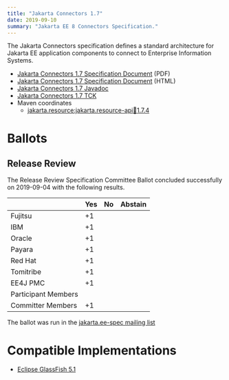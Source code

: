 ```yaml
---
title: "Jakarta Connectors 1.7"
date: 2019-09-10
summary: "Jakarta EE 8 Connectors Specification."
---
```

The Jakarta Connectors specification defines a standard architecture for Jakarta EE application components to connect to Enterprise Information Systems.

* [Jakarta Connectors 1.7 Specification Document](./connectors-spec-1.7.pdf) (PDF)
* [Jakarta Connectors 1.7 Specification Document](./connectors-spec-1.7.html) (HTML)
* [Jakarta Connectors 1.7 Javadoc](./apidocs)
* [Jakarta Connectors 1.7 TCK](https://download.eclipse.org/jakartaee/connectors/1.7/connectors-tck-1.7.4.zip)
* Maven coordinates
  * [jakarta.resource:jakarta.resource-api:jar:1.7.4](https://search.maven.org/artifact/jakarta.resource/jakarta.resource-api/1.7.4/jar)

# Ballots

## Release Review

The Release Review Specification Committee Ballot concluded successfully on 2019-09-04 with the following results.

|                       |  Yes    | No      | Abstain  |
|-----------------------|---------|---------|----------|
|Fujitsu                |   +1    |         |          |
|IBM                    |   +1    |         |          |
|Oracle                 |   +1    |         |          |
|Payara                 |   +1    |         |          |
|Red Hat                |   +1    |         |          |
|Tomitribe              |   +1    |         |          |
|EE4J PMC               |   +1    |         |          |
|Participant Members    |         |         |          |
|Committer Members      |   +1    |         |          |

The ballot was run in the [jakarta.ee-spec mailing list](https://www.eclipse.org/lists/jakarta.ee-spec/msg00510.html)


# Compatible Implementations

* [Eclipse GlassFish 5.1](https://www.eclipse.org/downloads/download.php?file=/glassfish/glassfish-5.1.0.zip)

